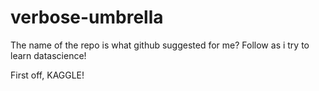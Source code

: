 # verbose-umbrella
The name of the repo is what github suggested for me? Follow as i try to learn datascience!

First off, KAGGLE!
